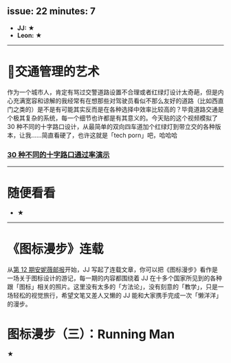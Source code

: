 issue: 22
minutes: 7
---

- **JJ:** ★
- **Leon:** ★

---

# 交通管理的艺术
作为一个城市人，肯定有骂过交警道路设置不合理或者红绿灯设计太奇葩，但是内心充满宽容和谅解的我经常有在想那些对驾驶员看似不那么友好的道路（比如西直门之类的）是不是有可能其实反而是在各种选择中效率比较高的？毕竟道路交通是个极其复杂的系统，每一个细节也许都是有其意义的。今天贴的这个视频模拟了 30 种不同的十字路口设计，从最简单的双向四车道加个红绿灯到带立交的各种版本，让我……简直看硬了，也许这就是「tech porn」吧，哈哈哈
### [30 种不同的十字路口通过率演示](https://www.youtube.com/watch?time_continue=19&v=yITr127KZtQ)

---

# 随便看看
* ★

---

# 《图标漫步》连载
从[第 12 期安妮薇邮报](https://github.com/JJYing/Anyway-Post/tree/master/Posts/Markdown)开始，JJ 写起了连载文章，你可以把《图标漫步》看作是一场关于图标设计的游记，每一期的内容都围绕着 JJ 在十多个国家所见到的各种跟「图标」相关的照片。这里没有太多的「方法论」，没有刻意的「教学」，只是一场轻松的视觉旅行，希望文笔又差人又懒的 JJ 能和大家携手完成一次「懒洋洋」的漫步。


# 图标漫步（三）：Running Man
★